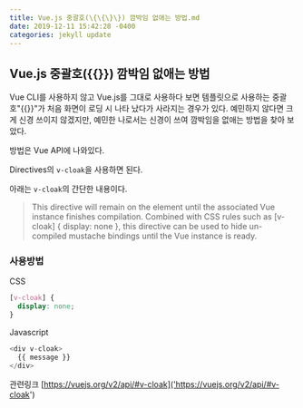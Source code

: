 ```yaml
---
title: Vue.js 중괄호(\{\{\}\}) 깜박임 없애는 방법.md
date: 2019-12-11 15:42:28 -0400
categories: jekyll update
---
```


## Vue.js 중괄호(\{\{\}\}) 깜박임 없애는 방법
Vue CLI를 사용하지 않고 Vue.js를 그대로 사용하다 보면 템플릿으로 사용하는 중괄호"\{\{\}\}"가 처음 화면이 로딩 시 나타 났다가 사라지는 경우가 있다.
예민하지 않다면 크게 신경 쓰이지 않겠지만, 예민한 나로서는 신경이 쓰여 깜박임을 없애는 방법을 찾아 보았다.

방법은 Vue API에 나와있다. 

Directives의 `v-cloak`을 사용하면 된다.

아래는 `v-cloak`의 간단한 내용이다.

> This directive will remain on the element until the associated Vue instance finishes compilation. 
> Combined with CSS rules such as [v-cloak] { display: none }, this directive can be used to hide un-compiled mustache bindings until the Vue instance is ready.

### 사용방법

CSS

``` css
[v-cloak] {
  display: none;
}
```
Javascript
``` javascript
<div v-cloak>
  {{ message }}
</div>
```

관련링크 [https://vuejs.org/v2/api/#v-cloak]('https://vuejs.org/v2/api/#v-cloak')

